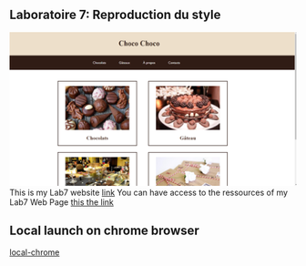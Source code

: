 ## Laboratoire 7: Reproduction du style 
 
![ScreenReproductionDuStyle](./img/README.png) 
This is my Lab7 website [link](https://migueljerome.github.io/lab7/) 
You can have access to the ressources of my Lab7 Web Page [this the link](https://github.com/MiguelJerome/lab7)  
 
 ## Local launch on chrome browser
 [local-chrome](http://127.0.0.1:5501)